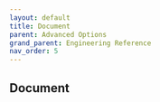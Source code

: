 ```yaml
---
layout: default
title: Document
parent: Advanced Options
grand_parent: Engineering Reference 
nav_order: 5
---
```


## Document
